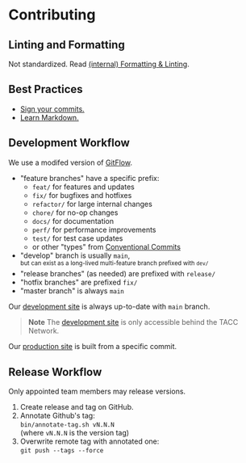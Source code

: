 # Contributing

## Linting and Formatting

Not standardized. Read [(internal) Formatting & Linting](https://confluence.tacc.utexas.edu/x/HoBGCw).

## Best Practices

- [Sign your commits.](https://help.github.com/en/github/authenticating-to-github/managing-commit-signature-verification)
- [Learn Markdown.](https://bitbucket.org/tutorials/markdowndemo)

## Development Workflow

We use a modifed version of [GitFlow](https://datasift.github.io/gitflow/IntroducingGitFlow.html).

- "feature branches" have a specific prefix:
  - `feat/` for features and updates
  - `fix/` for bugfixes and hotfixes
  - `refactor/` for large internal changes
  - `chore/` for no-op changes
  - `docs/` for documentation
  - `perf/` for performance improvements
  - `test/` for test case updates
  - or other "types" from [Conventional Commits](https://www.conventionalcommits.org/en/v1.0.0/#summary)
- "develop" branch is usually `main`,\
    <sup>but can exist as a long-lived multi-feature branch prefixed with `dev/`</sup>
- "release branches" (as needed) are prefixed with `release/`
- "hotfix branches" are prefixed `fix/`
- "master branch" is always `main`

Our [development site] is always up-to-date with `main` branch.

> **Note**
> The [development site] is only accessible behind the TACC Network.

Our [production site] is built from a specific commit.

## Release Workflow

Only appointed team members may release versions.

1. Create release and tag on GitHub.
2. Annotate Github's tag:\
  `bin/annotate-tag.sh vN.N.N`\
  (where `vN.N.N` is the version tag)
3. Overwrite remote tag with annotated one:\
  `git push --tags --force`

<!-- Link Aliases -->

[development site]: https://dev.cep.tacc.utexas.edu
[production site]: https://prod.cep.tacc.utexas.edu
